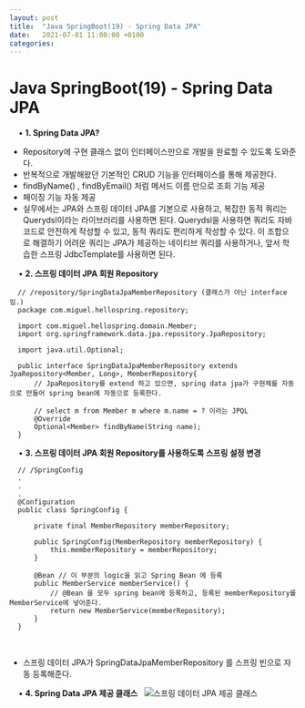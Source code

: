 ```yaml
---
layout: post
title:  "Java SpringBoot(19) - Spring Data JPA"
date:   2021-07-01 11:00:00 +0100
categories:
---
```


# Java SpringBoot(19) - Spring Data JPA
&nbsp;
&nbsp;
• **1. Spring Data JPA?**
&nbsp;
- Repository에 구현 클래스 없이 인터페이스만으로 개발을 완료할 수 있도록 도와준다.
- 반복적으로 개발해왔던 기본적인 CRUD 기능을 인터페이스를 통해 제공한다.
- findByName() , findByEmail() 처럼 메서드 이름 만으로 조회 기능 제공
- 페이징 기능 자동 제공
- 실무에서는 JPA와 스프링 데이터 JPA를 기본으로 사용하고, 복잡한 동적 쿼리는 Querydsl이라는 라이브러리를 사용하면 된다. Querydsl을 사용하면 쿼리도 자바 코드로 안전하게 작성할 수 있고, 동적 쿼리도 편리하게 작성할 수 있다. 이 조합으로 해결하기 어려운 쿼리는 JPA가 제공하는 네이티브 쿼리를 사용하거나, 앞서 학습한 스프링 JdbcTemplate를 사용하면 된다.


&nbsp;
&nbsp;
• **2. 스프링 데이터 JPA 회원 Repository**
&nbsp;
```
  // /repository/SpringDataJpaMemberRepository (클래스가 아닌 interface임.)
  package com.miguel.hellospring.repository;

  import com.miguel.hellospring.domain.Member;
  import org.springframework.data.jpa.repository.JpaRepository;

  import java.util.Optional;

  public interface SpringDataJpaMemberRepository extends JpaRepository<Member, Long>, MemberRepository{
      // JpaRepository를 extend 하고 있으면, spring data jpa가 구현체를 자동으로 만들어 spring bean에 자동으로 등록한다.

      // select m from Member m where m.name = ? 이라는 JPQL
      @Override
      Optional<Member> findByName(String name);
  }
```
&nbsp;
&nbsp;
• **3. 스프링 데이터 JPA 회원 Repository를 사용하도록 스프링 설정 변경**
&nbsp;
```
  // /SpringConfig
  .
  .
  .
  @Configuration
  public class SpringConfig {

      private final MemberRepository memberRepository;

      public SpringConfig(MemberRepository memberRepository) {
          this.memberRepository = memberRepository;
      }

      @Bean // 이 부분의 logic을 읽고 Spring Bean 에 등록
      public MemberService memberService() {
          // @Bean 을 모두 spring bean에 등록하고, 등록된 memberRepository를 MemberService에 넣어준다.
          return new MemberService(memberRepository);
      }
  }
```
&nbsp;
- 스프링 데이터 JPA가 SpringDataJpaMemberRepository 를 스프링 빈으로 자동 등록해준다.

&nbsp;
&nbsp;
• **4. Spring Data JPA 제공 클래스**
&nbsp;
![스프링 데이터 JPA 제공 클래스](../../../../assets/images/SpringDataClass.png)
&nbsp;
&nbsp;
